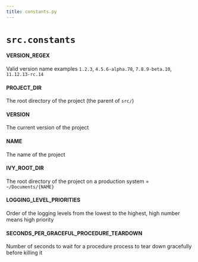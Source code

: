 ```yaml
---
title: constants.py
---
```


# `src.constants`


#### VERSION\_REGEX

Valid version name examples `1.2.3`, `4.5.6-alpha.78`, `7.8.9-beta.10`, `11.12.13-rc.14`


#### PROJECT\_DIR

The root directory of the project (the parent of `src/`)


#### VERSION

The current version of the project


#### NAME

The name of the project


#### IVY\_ROOT\_DIR

The root directory of the project on a production system = `~/Documents/{NAME}`


#### LOGGING\_LEVEL\_PRIORITIES

Order of the logging levels from the lowest to
the highest, high number means high priority


#### SECONDS\_PER\_GRACEFUL\_PROCEDURE\_TEARDOWN

Number of seconds to wait for a procedure process
to tear down gracefully before killing it